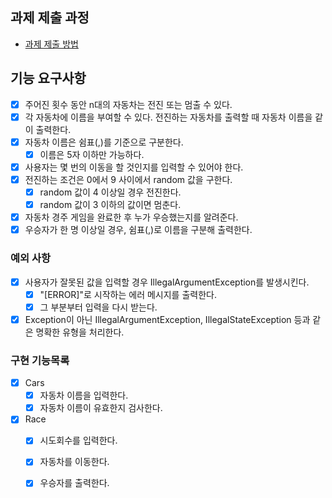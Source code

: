 ## 과제 제출 과정
* [과제 제출 방법](https://github.com/next-step/nextstep-docs/tree/master/precourse)

## 기능 요구사항

- [x] 주어진 횟수 동안 n대의 자동차는 전진 또는 멈출 수 있다.
- [x] 각 자동차에 이름을 부여할 수 있다. 전진하는 자동차를 출력할 때 자동차 이름을 같이 출력한다.
- [x] 자동차 이름은 쉼표(,)를 기준으로 구분한다.
  - [x] 이름은 5자 이하만 가능하다.
- [x] 사용자는 몇 번의 이동을 할 것인지를 입력할 수 있어야 한다.
- [x] 전진하는 조건은 0에서 9 사이에서 random 값을 구한다.
  - [x] random 값이 4 이상일 경우 전진한다.
  - [x] random 값이 3 이하의 값이면 멈춘다.
- [x] 자동차 경주 게임을 완료한 후 누가 우승했는지를 알려준다.
- [x] 우승자가 한 명 이상일 경우, 쉼표(,)로 이름을 구분해 출력한다.

### 예외 사항

- [x] 사용자가 잘못된 값을 입력할 경우 IllegalArgumentException를 발생시킨다.
  - [x] "[ERROR]"로 시작하는 에러 메시지를 출력한다.
  - [x] 그 부분부터 입력을 다시 받는다.
- [x] Exception이 아닌 IllegalArgumentException, IllegalStateException 등과 같은 명확한 유형을 처리한다.

### 구현 기능목록
- [x] Cars
  - [x] 자동차 이름을 입력한다.
  - [x] 자동차 이름이 유효한지 검사한다.
- [x] Race
  - [x] 시도회수를 입력한다.
  - [x] 자동차를 이동한다.
  - [x] 우승자를 출력한다.
  